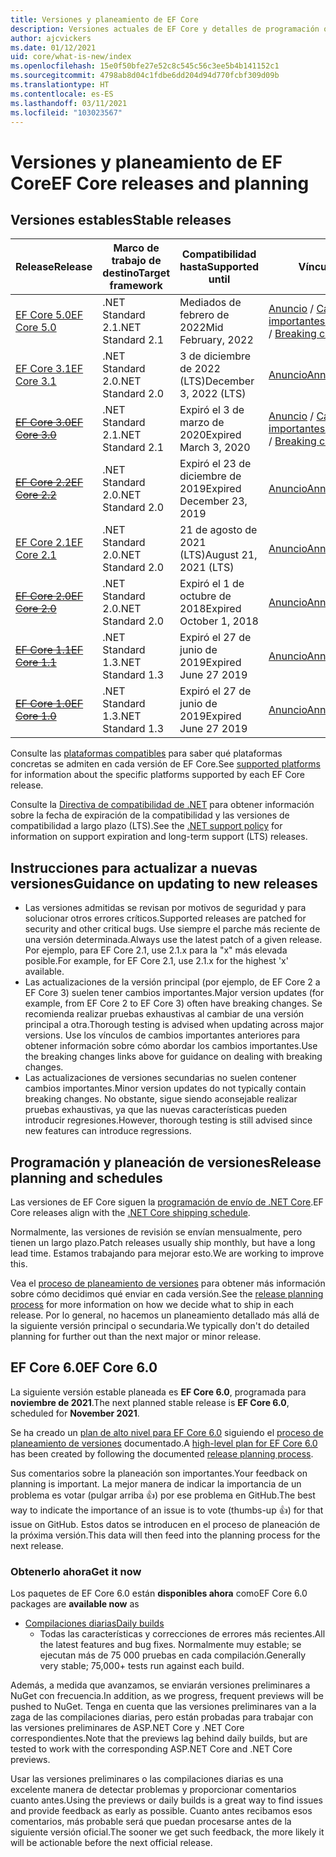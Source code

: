 ```yaml
---
title: Versiones y planeamiento de EF Core
description: Versiones actuales de EF Core y detalles de programación o planeación para próximas versiones
author: ajcvickers
ms.date: 01/12/2021
uid: core/what-is-new/index
ms.openlocfilehash: 15e0f50bfe27e52c8c545c56c3ee5b4b141152c1
ms.sourcegitcommit: 4798ab8d04c1fdbe6dd204d94d770fcbf309d09b
ms.translationtype: HT
ms.contentlocale: es-ES
ms.lasthandoff: 03/11/2021
ms.locfileid: "103023567"
---
```

# <a name="ef-core-releases-and-planning"></a><span data-ttu-id="3f69b-103">Versiones y planeamiento de EF Core</span><span class="sxs-lookup"><span data-stu-id="3f69b-103">EF Core releases and planning</span></span>

## <a name="stable-releases"></a><span data-ttu-id="3f69b-104">Versiones estables</span><span class="sxs-lookup"><span data-stu-id="3f69b-104">Stable releases</span></span>

| <span data-ttu-id="3f69b-105">Release</span><span class="sxs-lookup"><span data-stu-id="3f69b-105">Release</span></span> | <span data-ttu-id="3f69b-106">Marco de trabajo de destino</span><span class="sxs-lookup"><span data-stu-id="3f69b-106">Target framework</span></span> | <span data-ttu-id="3f69b-107">Compatibilidad hasta</span><span class="sxs-lookup"><span data-stu-id="3f69b-107">Supported until</span></span> | <span data-ttu-id="3f69b-108">Vínculos</span><span class="sxs-lookup"><span data-stu-id="3f69b-108">Links</span></span>
|:--------|------------------|-----------------|------
| [<span data-ttu-id="3f69b-109">EF Core 5.0</span><span class="sxs-lookup"><span data-stu-id="3f69b-109">EF Core 5.0</span></span>](https://www.nuget.org/packages/Microsoft.EntityFrameworkCore) | <span data-ttu-id="3f69b-110">.NET Standard 2.1</span><span class="sxs-lookup"><span data-stu-id="3f69b-110">.NET Standard 2.1</span></span> | <span data-ttu-id="3f69b-111">Mediados de febrero de 2022</span><span class="sxs-lookup"><span data-stu-id="3f69b-111">Mid February, 2022</span></span> | <span data-ttu-id="3f69b-112">[Anuncio](https://devblogs.microsoft.com/dotnet/announcing-the-release-of-ef-core-5-0/) / [Cambios importantes](xref:core/what-is-new/ef-core-5.0/breaking-changes)</span><span class="sxs-lookup"><span data-stu-id="3f69b-112">[Announcement](https://devblogs.microsoft.com/dotnet/announcing-the-release-of-ef-core-5-0/) / [Breaking changes](xref:core/what-is-new/ef-core-5.0/breaking-changes)</span></span>
| [<span data-ttu-id="3f69b-113">EF Core 3.1</span><span class="sxs-lookup"><span data-stu-id="3f69b-113">EF Core 3.1</span></span>](https://www.nuget.org/packages/Microsoft.EntityFrameworkCore/3.1.10) | <span data-ttu-id="3f69b-114">.NET Standard 2.0</span><span class="sxs-lookup"><span data-stu-id="3f69b-114">.NET Standard 2.0</span></span> | <span data-ttu-id="3f69b-115">3 de diciembre de 2022 (LTS)</span><span class="sxs-lookup"><span data-stu-id="3f69b-115">December 3, 2022 (LTS)</span></span> | [<span data-ttu-id="3f69b-116">Anuncio</span><span class="sxs-lookup"><span data-stu-id="3f69b-116">Announcement</span></span>](https://devblogs.microsoft.com/dotnet/announcing-entity-framework-core-3-1-and-entity-framework-6-4/)
| <span data-ttu-id="3f69b-117">~~[EF Core 3.0](https://www.nuget.org/packages/Microsoft.EntityFrameworkCore/3.0.3)~~</span><span class="sxs-lookup"><span data-stu-id="3f69b-117">~~[EF Core 3.0](https://www.nuget.org/packages/Microsoft.EntityFrameworkCore/3.0.3)~~</span></span> | <span data-ttu-id="3f69b-118">.NET Standard 2.1</span><span class="sxs-lookup"><span data-stu-id="3f69b-118">.NET Standard 2.1</span></span> | <span data-ttu-id="3f69b-119">Expiró el 3 de marzo de 2020</span><span class="sxs-lookup"><span data-stu-id="3f69b-119">Expired March 3, 2020</span></span> | <span data-ttu-id="3f69b-120">[Anuncio](https://devblogs.microsoft.com/dotnet/announcing-ef-core-3-0-and-ef-6-3-general-availability/) / [Cambios importantes](xref:core/what-is-new/ef-core-3.x/breaking-changes)</span><span class="sxs-lookup"><span data-stu-id="3f69b-120">[Announcement](https://devblogs.microsoft.com/dotnet/announcing-ef-core-3-0-and-ef-6-3-general-availability/) / [Breaking changes](xref:core/what-is-new/ef-core-3.x/breaking-changes)</span></span>
| <span data-ttu-id="3f69b-121">~~[EF Core 2.2](https://www.nuget.org/packages/Microsoft.EntityFrameworkCore/2.2.6)~~</span><span class="sxs-lookup"><span data-stu-id="3f69b-121">~~[EF Core 2.2](https://www.nuget.org/packages/Microsoft.EntityFrameworkCore/2.2.6)~~</span></span> | <span data-ttu-id="3f69b-122">.NET Standard 2.0</span><span class="sxs-lookup"><span data-stu-id="3f69b-122">.NET Standard 2.0</span></span> | <span data-ttu-id="3f69b-123">Expiró el 23 de diciembre de 2019</span><span class="sxs-lookup"><span data-stu-id="3f69b-123">Expired December 23, 2019</span></span> | [<span data-ttu-id="3f69b-124">Anuncio</span><span class="sxs-lookup"><span data-stu-id="3f69b-124">Announcement</span></span>](https://devblogs.microsoft.com/dotnet/announcing-entity-framework-core-2-2/)
| [<span data-ttu-id="3f69b-125">EF Core 2.1</span><span class="sxs-lookup"><span data-stu-id="3f69b-125">EF Core 2.1</span></span>](https://www.nuget.org/packages/Microsoft.EntityFrameworkCore/2.1.14) | <span data-ttu-id="3f69b-126">.NET Standard 2.0</span><span class="sxs-lookup"><span data-stu-id="3f69b-126">.NET Standard 2.0</span></span> | <span data-ttu-id="3f69b-127">21 de agosto de 2021 (LTS)</span><span class="sxs-lookup"><span data-stu-id="3f69b-127">August 21, 2021 (LTS)</span></span> | [<span data-ttu-id="3f69b-128">Anuncio</span><span class="sxs-lookup"><span data-stu-id="3f69b-128">Announcement</span></span>](https://devblogs.microsoft.com/dotnet/announcing-entity-framework-core-2-1/)
| <span data-ttu-id="3f69b-129">~~[EF Core 2.0](https://www.nuget.org/packages/Microsoft.EntityFrameworkCore/2.0.3)~~</span><span class="sxs-lookup"><span data-stu-id="3f69b-129">~~[EF Core 2.0](https://www.nuget.org/packages/Microsoft.EntityFrameworkCore/2.0.3)~~</span></span> | <span data-ttu-id="3f69b-130">.NET Standard 2.0</span><span class="sxs-lookup"><span data-stu-id="3f69b-130">.NET Standard 2.0</span></span> | <span data-ttu-id="3f69b-131">Expiró el 1 de octubre de 2018</span><span class="sxs-lookup"><span data-stu-id="3f69b-131">Expired October 1, 2018</span></span> | [<span data-ttu-id="3f69b-132">Anuncio</span><span class="sxs-lookup"><span data-stu-id="3f69b-132">Announcement</span></span>](https://devblogs.microsoft.com/dotnet/announcing-entity-framework-core-2-0/)
| <span data-ttu-id="3f69b-133">~~[EF Core 1.1](https://www.nuget.org/packages/Microsoft.EntityFrameworkCore/1.1.6)~~</span><span class="sxs-lookup"><span data-stu-id="3f69b-133">~~[EF Core 1.1](https://www.nuget.org/packages/Microsoft.EntityFrameworkCore/1.1.6)~~</span></span> | <span data-ttu-id="3f69b-134">.NET Standard 1.3</span><span class="sxs-lookup"><span data-stu-id="3f69b-134">.NET Standard 1.3</span></span> | <span data-ttu-id="3f69b-135">Expiró el 27 de junio de 2019</span><span class="sxs-lookup"><span data-stu-id="3f69b-135">Expired June 27 2019</span></span> | [<span data-ttu-id="3f69b-136">Anuncio</span><span class="sxs-lookup"><span data-stu-id="3f69b-136">Announcement</span></span>](https://devblogs.microsoft.com/dotnet/announcing-entity-framework-core-1-1/)
| <span data-ttu-id="3f69b-137">~~[EF Core 1.0](https://www.nuget.org/packages/Microsoft.EntityFrameworkCore/1.0.6)~~</span><span class="sxs-lookup"><span data-stu-id="3f69b-137">~~[EF Core 1.0](https://www.nuget.org/packages/Microsoft.EntityFrameworkCore/1.0.6)~~</span></span> | <span data-ttu-id="3f69b-138">.NET Standard 1.3</span><span class="sxs-lookup"><span data-stu-id="3f69b-138">.NET Standard 1.3</span></span> | <span data-ttu-id="3f69b-139">Expiró el 27 de junio de 2019</span><span class="sxs-lookup"><span data-stu-id="3f69b-139">Expired June 27 2019</span></span> | [<span data-ttu-id="3f69b-140">Anuncio</span><span class="sxs-lookup"><span data-stu-id="3f69b-140">Announcement</span></span>](https://devblogs.microsoft.com/dotnet/entity-framework-core-1-0-0-available/)

<span data-ttu-id="3f69b-141">Consulte las [plataformas compatibles](xref:core/miscellaneous/platforms) para saber qué plataformas concretas se admiten en cada versión de EF Core.</span><span class="sxs-lookup"><span data-stu-id="3f69b-141">See [supported platforms](xref:core/miscellaneous/platforms) for information about the specific platforms supported by each EF Core release.</span></span>

<span data-ttu-id="3f69b-142">Consulte la [Directiva de compatibilidad de .NET](https://dotnet.microsoft.com/platform/support/policy/dotnet-core) para obtener información sobre la fecha de expiración de la compatibilidad y las versiones de compatibilidad a largo plazo (LTS).</span><span class="sxs-lookup"><span data-stu-id="3f69b-142">See the [.NET support policy](https://dotnet.microsoft.com/platform/support/policy/dotnet-core) for information on support expiration and long-term support (LTS) releases.</span></span>

## <a name="guidance-on-updating-to-new-releases"></a><span data-ttu-id="3f69b-143">Instrucciones para actualizar a nuevas versiones</span><span class="sxs-lookup"><span data-stu-id="3f69b-143">Guidance on updating to new releases</span></span>

* <span data-ttu-id="3f69b-144">Las versiones admitidas se revisan por motivos de seguridad y para solucionar otros errores críticos.</span><span class="sxs-lookup"><span data-stu-id="3f69b-144">Supported releases are patched for security and other critical bugs.</span></span> <span data-ttu-id="3f69b-145">Use siempre el parche más reciente de una versión determinada.</span><span class="sxs-lookup"><span data-stu-id="3f69b-145">Always use the latest patch of a given release.</span></span> <span data-ttu-id="3f69b-146">Por ejemplo, para EF Core 2.1, use 2.1.x para la "x" más elevada posible.</span><span class="sxs-lookup"><span data-stu-id="3f69b-146">For example, for EF Core 2.1, use 2.1.x for the highest 'x' available.</span></span>
* <span data-ttu-id="3f69b-147">Las actualizaciones de la versión principal (por ejemplo, de EF Core 2 a EF Core 3) suelen tener cambios importantes.</span><span class="sxs-lookup"><span data-stu-id="3f69b-147">Major version updates (for example, from EF Core 2 to EF Core 3) often have breaking changes.</span></span> <span data-ttu-id="3f69b-148">Se recomienda realizar pruebas exhaustivas al cambiar de una versión principal a otra.</span><span class="sxs-lookup"><span data-stu-id="3f69b-148">Thorough testing is advised when updating across major versions.</span></span> <span data-ttu-id="3f69b-149">Use los vínculos de cambios importantes anteriores para obtener información sobre cómo abordar los cambios importantes.</span><span class="sxs-lookup"><span data-stu-id="3f69b-149">Use the breaking changes links above for guidance on dealing with breaking changes.</span></span>
* <span data-ttu-id="3f69b-150">Las actualizaciones de versiones secundarias no suelen contener cambios importantes.</span><span class="sxs-lookup"><span data-stu-id="3f69b-150">Minor version updates do not typically contain breaking changes.</span></span> <span data-ttu-id="3f69b-151">No obstante, sigue siendo aconsejable realizar pruebas exhaustivas, ya que las nuevas características pueden introducir regresiones.</span><span class="sxs-lookup"><span data-stu-id="3f69b-151">However, thorough testing is still advised since new features can introduce regressions.</span></span>

## <a name="release-planning-and-schedules"></a><span data-ttu-id="3f69b-152">Programación y planeación de versiones</span><span class="sxs-lookup"><span data-stu-id="3f69b-152">Release planning and schedules</span></span>

<span data-ttu-id="3f69b-153">Las versiones de EF Core siguen la [programación de envío de .NET Core](https://github.com/dotnet/core/blob/main/roadmap.md).</span><span class="sxs-lookup"><span data-stu-id="3f69b-153">EF Core releases align with the [.NET Core shipping schedule](https://github.com/dotnet/core/blob/main/roadmap.md).</span></span>

<span data-ttu-id="3f69b-154">Normalmente, las versiones de revisión se envían mensualmente, pero tienen un largo plazo.</span><span class="sxs-lookup"><span data-stu-id="3f69b-154">Patch releases usually ship monthly, but have a long lead time.</span></span>
<span data-ttu-id="3f69b-155">Estamos trabajando para mejorar esto.</span><span class="sxs-lookup"><span data-stu-id="3f69b-155">We are working to improve this.</span></span>

<span data-ttu-id="3f69b-156">Vea el [proceso de planeamiento de versiones](xref:core/what-is-new/release-planning) para obtener más información sobre cómo decidimos qué enviar en cada versión.</span><span class="sxs-lookup"><span data-stu-id="3f69b-156">See the [release planning process](xref:core/what-is-new/release-planning) for more information on how we decide what to ship in each release.</span></span>
<span data-ttu-id="3f69b-157">Por lo general, no hacemos un planeamiento detallado más allá de la siguiente versión principal o secundaria.</span><span class="sxs-lookup"><span data-stu-id="3f69b-157">We typically don't do detailed planning for further out than the next major or minor release.</span></span>

## <a name="ef-core-60"></a><span data-ttu-id="3f69b-158">EF Core 6.0</span><span class="sxs-lookup"><span data-stu-id="3f69b-158">EF Core 6.0</span></span>

<span data-ttu-id="3f69b-159">La siguiente versión estable planeada es **EF Core 6.0**, programada para **noviembre de 2021**.</span><span class="sxs-lookup"><span data-stu-id="3f69b-159">The next planned stable release is **EF Core 6.0**, scheduled for **November 2021**.</span></span>

<span data-ttu-id="3f69b-160">Se ha creado un [plan de alto nivel para EF Core 6.0](xref:core/what-is-new/ef-core-6.0/plan) siguiendo el [proceso de planeamiento de versiones](xref:core/what-is-new/release-planning) documentado.</span><span class="sxs-lookup"><span data-stu-id="3f69b-160">A [high-level plan for EF Core 6.0](xref:core/what-is-new/ef-core-6.0/plan) has been created by following the documented [release planning process](xref:core/what-is-new/release-planning).</span></span>

<span data-ttu-id="3f69b-161">Sus comentarios sobre la planeación son importantes.</span><span class="sxs-lookup"><span data-stu-id="3f69b-161">Your feedback on planning is important.</span></span>
<span data-ttu-id="3f69b-162">La mejor manera de indicar la importancia de un problema es votar (pulgar arriba 👍) por ese problema en GitHub.</span><span class="sxs-lookup"><span data-stu-id="3f69b-162">The best way to indicate the importance of an issue is to vote (thumbs-up 👍) for that issue on GitHub.</span></span>
<span data-ttu-id="3f69b-163">Estos datos se introducen en el proceso de planeación de la próxima versión.</span><span class="sxs-lookup"><span data-stu-id="3f69b-163">This data will then feed into the planning process for the next release.</span></span>

### <a name="get-it-now"></a><span data-ttu-id="3f69b-164">Obtenerlo ahora</span><span class="sxs-lookup"><span data-stu-id="3f69b-164">Get it now</span></span>

<span data-ttu-id="3f69b-165">Los paquetes de EF Core 6.0 están **disponibles ahora** como</span><span class="sxs-lookup"><span data-stu-id="3f69b-165">EF Core 6.0 packages are **available now** as</span></span>

* [<span data-ttu-id="3f69b-166">Compilaciones diarias</span><span class="sxs-lookup"><span data-stu-id="3f69b-166">Daily builds</span></span>](https://github.com/dotnet/aspnetcore/blob/master/docs/DailyBuilds.md)
  * <span data-ttu-id="3f69b-167">Todas las características y correcciones de errores más recientes.</span><span class="sxs-lookup"><span data-stu-id="3f69b-167">All the latest features and bug fixes.</span></span> <span data-ttu-id="3f69b-168">Normalmente muy estable; se ejecutan más de 75 000 pruebas en cada compilación.</span><span class="sxs-lookup"><span data-stu-id="3f69b-168">Generally very stable; 75,000+ tests run against each build.</span></span>

<span data-ttu-id="3f69b-169">Además, a medida que avanzamos, se enviarán versiones preliminares a NuGet con frecuencia.</span><span class="sxs-lookup"><span data-stu-id="3f69b-169">In addition, as we progress, frequent previews will be pushed to NuGet.</span></span> <span data-ttu-id="3f69b-170">Tenga en cuenta que las versiones preliminares van a la zaga de las compilaciones diarias, pero están probadas para trabajar con las versiones preliminares de ASP.NET Core y .NET Core correspondientes.</span><span class="sxs-lookup"><span data-stu-id="3f69b-170">Note that the previews lag behind daily builds, but are tested to work with the corresponding ASP.NET Core and .NET Core previews.</span></span>

<span data-ttu-id="3f69b-171">Usar las versiones preliminares o las compilaciones diarias es una excelente manera de detectar problemas y proporcionar comentarios cuanto antes.</span><span class="sxs-lookup"><span data-stu-id="3f69b-171">Using the previews or daily builds is a great way to find issues and provide feedback as early as possible.</span></span>
<span data-ttu-id="3f69b-172">Cuanto antes recibamos esos comentarios, más probable será que puedan procesarse antes de la siguiente versión oficial.</span><span class="sxs-lookup"><span data-stu-id="3f69b-172">The sooner we get such feedback, the more likely it will be actionable before the next official release.</span></span>
